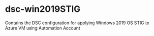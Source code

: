 # dsc-win2019STIG
Contains the DSC configuration for applying Windows 2019 OS STIG to Azure VM using Automation Account
